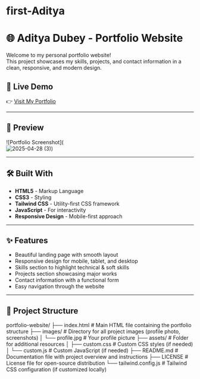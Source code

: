 # first-Aditya

# 🌐 Aditya Dubey - Portfolio Website

Welcome to my personal portfolio website!  
This project showcases my skills, projects, and contact information in a clean, responsive, and modern design.

## 🚀 Live Demo

👉 [Visit My Portfolio](https://github.com/aditya8815/first-Aditya.git)  

---

## 📸 Preview

![Portfolio Screenshot](  
![2025-04-28 (3)](https://github.com/user-attachments/assets/bc0f362d-330e-4d9c-8e24-84a62d374f09))

---

## 🛠️ Built With

- **HTML5** - Markup Language
- **CSS3** - Styling
- **Tailwind CSS** - Utility-first CSS framework
- **JavaScript** - For interactivity
- **Responsive Design** - Mobile-first approach

---

## ✨ Features

- Beautiful landing page with smooth layout
- Responsive design for mobile, tablet, and desktop
- Skills section to highlight technical & soft skills
- Projects section showcasing major works
- Contact information with a functional form
- Easy navigation through the website

---

## 📂 Project Structure
portfolio-website/
├── index.html               # Main HTML file containing the portfolio structure
├── images/                   # Directory for all project images (profile photo, screenshots)
│    └── profile.jpg          # Your profile picture
├── assets/                   #  Folder for additional resources
│    ├── custom.css           #  Custom CSS styles (if needed)
│    └── custom.js            #  Custom JavaScript (if needed)
├── README.md                 # Documentation file with project overview and instructions
├── LICENSE                   #  License file for open-source distribution
└── tailwind.config.js        #  Tailwind CSS configuration (if customized locally)



